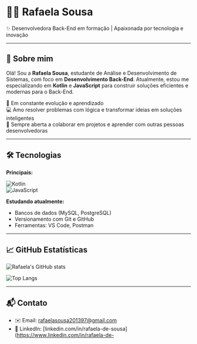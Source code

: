 





# 👩‍💻 Rafaela Sousa

✨ Desenvolvedora Back-End em formação | Apaixonada por tecnologia e inovação

---

## 🌱 Sobre mim

Olá! Sou a **Rafaela Sousa**, estudante de Análise e Desenvolvimento de Sistemas, com foco em **Desenvolvimento Back-End**. Atualmente, estou me especializando em **Kotlin** e **JavaScript** para construir soluções eficientes e modernas para o Back-End.

🚀 Em constante evolução e aprendizado  
💻 Amo resolver problemas com lógica e transformar ideias em soluções inteligentes  
🤝 Sempre aberta a colaborar em projetos e aprender com outras pessoas desenvolvedoras

---

## 🛠️ Tecnologias

**Principais:**

![Kotlin](https://img.shields.io/badge/Kotlin-7F52FF?style=for-the-badge&logo=kotlin&logoColor=white)  
![JavaScript](https://img.shields.io/badge/JavaScript-F7DF1E?style=for-the-badge&logo=javascript&logoColor=black)

**Estudando atualmente:**

- Bancos de dados (MySQL, PostgreSQL)  
- Versionamento com Git e GitHub  
- Ferramentas: VS Code, Postman

---

## 📈 GitHub Estatísticas

![Rafaela's GitHub stats](https://github-readme-stats.vercel.app/api?username=rafaelasousa&show_icons=true&count_private=true&hide=issues&theme=radical&custom_title=Estatísticas%20do%20GitHub)

![Top Langs](https://github-readme-stats.vercel.app/api/top-langs/?username=rafaelasousa&layout=compact&theme=radical)

---

## 📬 Contato

- ✉️ Email: rafaelasousa201397@gmail.com  
- 💼 LinkedIn: [linkedin.com/in/rafaela-de-sousa](https://www.linkedin.com/in/rafaela-de-
